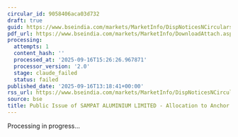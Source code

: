 ```yaml
---
circular_id: 9058406aca03d732
draft: true
guid: https://www.bseindia.com/markets/MarketInfo/DispNoticesNCirculars.aspx?Noticeid={4127E3D3-BBCF-4044-A339-25D82BCD7935}&noticeno=20250916-69&dt=09/16/2025&icount=69&totcount=78&flag=0
pdf_url: https://www.bseindia.com/markets/MarketInfo/DownloadAttach.aspx?id=20250916-69&attachedId=ec23b246-47a3-489a-8922-67a80bbb533a
processing:
  attempts: 1
  content_hash: ''
  processed_at: '2025-09-16T15:26:26.967871'
  processor_version: '2.0'
  stage: claude_failed
  status: failed
published_date: '2025-09-16T13:18:41+00:00'
rss_url: https://www.bseindia.com/markets/MarketInfo/DispNoticesNCirculars.aspx?Noticeid={4127E3D3-BBCF-4044-A339-25D82BCD7935}&noticeno=20250916-69&dt=09/16/2025&icount=69&totcount=78&flag=0
source: bse
title: Public Issue of SAMPAT ALUMINIUM LIMITED - Allocation to Anchor Investors
---
```


Processing in progress...